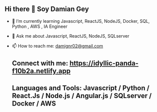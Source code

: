 ## Hi there 👋 Soy Damian Gey



- 🌱 I’m currently learning Javascript, ReactJS, NodeJS, Docker, SQL, Python , AWS , IA Engineer
- 💬 Ask me about Javascript, ReactJS, NodeJS, SQLserver
- 📫 How to reach me: damignr02@gmail.com

  ## Connect with me: https://idyllic-panda-f10b2a.netlify.app

  ## Languages and Tools: Javascript / Python / React.Js / Node.js / Angular.js / SQLserver / Docker / AWS
